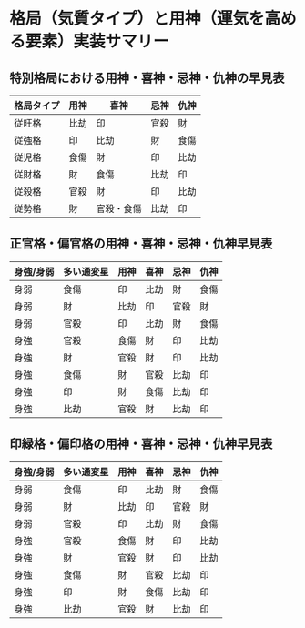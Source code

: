 # 格局（気質タイプ）と用神（運気を高める要素）実装サマリー

## 特別格局における用神・喜神・忌神・仇神の早見表

| 格局タイプ | 用神 | 喜神 | 忌神 | 仇神 |
|-----------|------|------|------|------|
| 従旺格 | 比劫 | 印 | 官殺 | 財 |
| 従強格 | 印 | 比劫 | 財 | 食傷 |
| 従児格 | 食傷 | 財 | 印 | 比劫 |
| 従財格 | 財 | 食傷 | 比劫 | 印 |
| 従殺格 | 官殺 | 財 | 印 | 比劫 |
| 従勢格 | 財 | 官殺・食傷 | 比劫 | 印 |

## 正官格・偏官格の用神・喜神・忌神・仇神早見表

| 身強/身弱 | 多い通変星 | 用神 | 喜神 | 忌神 | 仇神 |
|-----------|-----------|------|------|------|------|
| 身弱 | 食傷 | 印 | 比劫 | 財 | 食傷 |
| 身弱 | 財 | 比劫 | 印 | 官殺 | 財 |
| 身弱 | 官殺 | 印 | 比劫 | 財 | 食傷 |
| 身強 | 官殺 | 食傷 | 財 | 印 | 比劫 |
| 身強 | 財 | 官殺 | 財 | 印 | 比劫 |
| 身強 | 食傷 | 財 | 官殺 | 比劫 | 印 |
| 身強 | 印 | 財 | 食傷 | 比劫 | 印 |
| 身強 | 比劫 | 官殺 | 財 | 比劫 | 印 |

## 印緑格・偏印格の用神・喜神・忌神・仇神早見表

| 身強/身弱 | 多い通変星 | 用神 | 喜神 | 忌神 | 仇神 |
|-----------|-----------|------|------|------|------|
| 身弱 | 食傷 | 印 | 比劫 | 財 | 食傷 |
| 身弱 | 財 | 比劫 | 印 | 官殺 | 財 |
| 身弱 | 官殺 | 印 | 比劫 | 財 | 食傷 |
| 身強 | 官殺 | 食傷 | 財 | 印 | 比劫 |
| 身強 | 財 | 官殺 | 財 | 印 | 比劫 |
| 身強 | 食傷 | 財 | 官殺 | 比劫 | 印 |
| 身強 | 印 | 財 | 食傷 | 比劫 | 印 |
| 身強 | 比劫 | 官殺 | 財 | 比劫 | 印 |